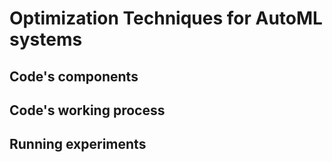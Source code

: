 # Optimization Techniques for AutoML systems
## Code's components

## Code's working process

## Running experiments
